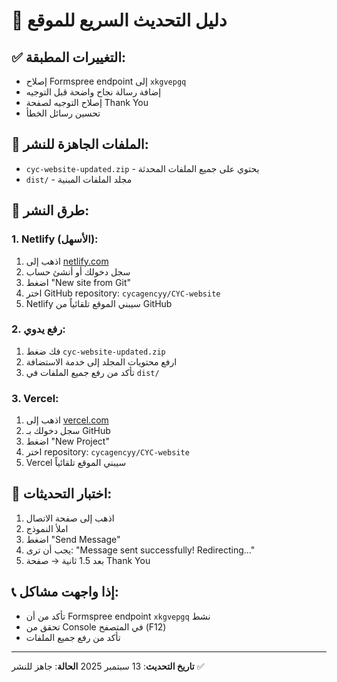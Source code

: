 # 🚀 دليل التحديث السريع للموقع

## ✅ التغييرات المطبقة:
- إصلاح Formspree endpoint إلى `xkgvepgq`
- إضافة رسالة نجاح واضحة قبل التوجيه
- إصلاح التوجيه لصفحة Thank You
- تحسين رسائل الخطأ

## 📁 الملفات الجاهزة للنشر:
- `cyc-website-updated.zip` - يحتوي على جميع الملفات المحدثة
- `dist/` - مجلد الملفات المبنية

## 🔧 طرق النشر:

### 1. Netlify (الأسهل):
1. اذهب إلى [netlify.com](https://netlify.com)
2. سجل دخولك أو أنشئ حساب
3. اضغط "New site from Git"
4. اختر GitHub repository: `cycagencyy/CYC-website`
5. Netlify سيبني الموقع تلقائياً من GitHub

### 2. رفع يدوي:
1. فك ضغط `cyc-website-updated.zip`
2. ارفع محتويات المجلد إلى خدمة الاستضافة
3. تأكد من رفع جميع الملفات في `dist/`

### 3. Vercel:
1. اذهب إلى [vercel.com](https://vercel.com)
2. سجل دخولك بـ GitHub
3. اضغط "New Project"
4. اختر repository: `cycagencyy/CYC-website`
5. Vercel سيبني الموقع تلقائياً

## 🧪 اختبار التحديثات:
1. اذهب إلى صفحة الاتصال
2. املأ النموذج
3. اضغط "Send Message"
4. يجب أن ترى: "Message sent successfully! Redirecting..."
5. بعد 1.5 ثانية → صفحة Thank You

## 📞 إذا واجهت مشاكل:
- تأكد من أن Formspree endpoint `xkgvepgq` نشط
- تحقق من Console في المتصفح (F12)
- تأكد من رفع جميع الملفات

---
**تاريخ التحديث**: 13 سبتمبر 2025
**الحالة**: جاهز للنشر ✅
